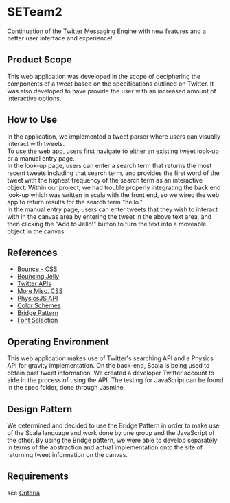 # SETeam2
Continuation of the Twitter Messaging Engine with new features and a better user interface and experience! <br/>
## Product Scope
This web application was developed in the scope of deciphering the components of a tweet based on the specifications outlined on Twitter. It was also developed to have provide the user with an increased amount of interactive options.
## How to Use
In the application, we implemented a tweet parser where users can visually interact with tweets. <br/>
To use the web app, users first navigate to either an existing tweet look-up or a manual entry page. <br/>
In the look-up page, users can enter a search term that returns the most recent tweets including that search term, and provides the first word of the tweet with the highest frequency of the search term as an interactive object. Within our project, we had trouble properly integrating the back end look-up which was written in scala with the front end, so we wired the web app to return results for the search term "hello."<br/>
In the manual entry page, users can enter tweets that they wish to interact with in the canvas area by entering the tweet in the above text area, and then clicking the "Add to Jello!" button to turn the text into a moveable object in the canvas.
## References
* [Bounce - CSS](http://bouncejs.com/) <br/>
* [Bouncing Jelly](https://codepen.io/dissimulate/pen/dJgMaO) <br/>
* [Twitter APIs](https://developer.twitter.com/en/docs/twitter-for-websites/javascript-api/overview.html)  <br/>
* [More Misc. CSS](https://developer.mozilla.org/en-US/docs/Web/CSS/CSS_Animations/Using_CSS_animations) <br/>
* [PhysicsJS API](http://wellcaffeinated.net/PhysicsJS/docs/) <br/>
* [Color Schemes](https://coolors.co/220c10-506c64-77cbb9-75b8c8-cdd3d5) <br/>
* [Bridge Pattern](https://www.geeksforgeeks.org/bridge-design-pattern/) <br/>
* [Font Selection](https://inkbotdesign.com/font-combinations/)<br/>

## Operating Environment
This web application makes use of Twitter's searching API and a Physics API for gravity implementation. On the back-end, Scala is being used to obtain past tweet information. We created a developer Twitter account to aide in the process of using the API. The testing for JavaScript can be found in the spec folder, done through Jasmine. <br/>
## Design Pattern
We determined and decided to use the Bridge Pattern in order to make use of the Scala language and work done by one group and the JavaScript of the other. By using the Bridge pattern, we were able to develop separately in terms of the abstraction and actual implementation onto the site of returning tweet information on the canvas.
## Requirements
see [Criteria](https://docs.google.com/document/d/1KlwAab5cUWVIutLbwN3RszApHJZq2cN6fz6Z1zN5fsQ/edit)
